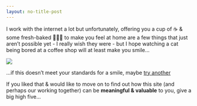 ```yaml
---
layout: no-title-post
---
```

I work with the internet a lot but unfortunately, offering you a cup of ☕️ & some fresh-baked 🍩🍩🍩 to make you feel at home are a few things that just aren’t possible yet - I really wish they were - but I hope watching a cat being bored at a coffee shop will at least make you smile…  
  
![](http://bukk.it/lavieenrose.gif)

...if this doesn’t meet your standards for a smile, maybe [try another](#)

If you liked that & would like to move on to find out how this site (and perhaps our working together) can be **meaningful & valuable** to you, give a big high five...